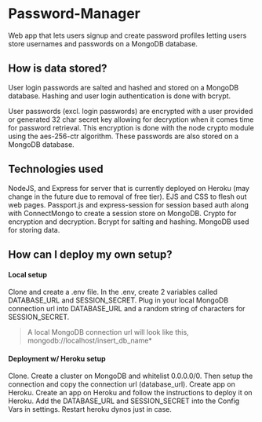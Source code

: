# Password-Manager

Web app that lets users signup and create password profiles letting users
store usernames and passwords on a MongoDB database.

## How is data stored?

User login passwords are salted and hashed and stored on a MongoDB database.
Hashing and user login authentication is done with bcrypt.

User passwords (excl. login passwords) are encrypted with a user provided or generated 32 char secret key allowing for decryption when it comes time for password retrieval. This encryption is done with the node crypto module using the aes-256-ctr algorithm. These passwords are also stored on a MongoDB database.

## Technologies used

NodeJS, and Express for server that is currently deployed on Heroku (may change in the future due to removal of free tier).
EJS and CSS to flesh out web pages.
Passport.js and express-session for session based auth along with ConnectMongo to create a session store on MongoDB.
Crypto for encryption and decryption.
Bcrypt for salting and hashing.
MongoDB used for storing data.

## How can I deploy my own setup?
#### Local setup
Clone and create a .env file.
In the .env, create 2 variables called DATABASE_URL and SESSION_SECRET.
Plug in your local MongoDB connection url into DATABASE_URL and a random string of characters for SESSION_SECRET.
> A local MongoDB connection url will look like this, mongodb://localhost/insert_db_name*

#### Deployment w/ Heroku setup
Clone.
Create a cluster on MongoDB and whitelist 0.0.0.0/0. Then setup the connection and copy the connection url (database_url). 
Create app on Heroku.
Create an app on Heroku and follow the instructions to deploy it on Heroku.
Add the DATABASE_URL and SESSION_SECRET into the Config Vars in settings.
Restart heroku dynos just in case.
